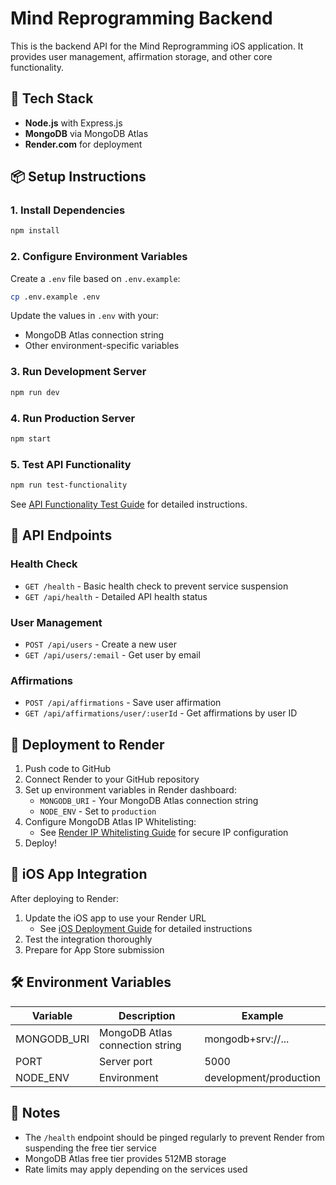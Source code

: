 # Mind Reprogramming Backend

This is the backend API for the Mind Reprogramming iOS application. It provides user management, affirmation storage, and other core functionality.

## 🚀 Tech Stack

- **Node.js** with Express.js
- **MongoDB** via MongoDB Atlas
- **Render.com** for deployment

## 📦 Setup Instructions

### 1. Install Dependencies
```bash
npm install
```

### 2. Configure Environment Variables
Create a `.env` file based on `.env.example`:
```bash
cp .env.example .env
```

Update the values in `.env` with your:
- MongoDB Atlas connection string
- Other environment-specific variables

### 3. Run Development Server
```bash
npm run dev
```

### 4. Run Production Server
```bash
npm start
```

### 5. Test API Functionality
```bash
npm run test-functionality
```

See [API Functionality Test Guide](../documentation/API_FUNCTIONALITY_TEST.md) for detailed instructions.

## 🔄 API Endpoints

### Health Check
- `GET /health` - Basic health check to prevent service suspension
- `GET /api/health` - Detailed API health status

### User Management
- `POST /api/users` - Create a new user
- `GET /api/users/:email` - Get user by email

### Affirmations
- `POST /api/affirmations` - Save user affirmation
- `GET /api/affirmations/user/:userId` - Get affirmations by user ID

## 🚀 Deployment to Render

1. Push code to GitHub
2. Connect Render to your GitHub repository
3. Set up environment variables in Render dashboard:
   - `MONGODB_URI` - Your MongoDB Atlas connection string
   - `NODE_ENV` - Set to `production`
4. Configure MongoDB Atlas IP Whitelisting:
   - See [Render IP Whitelisting Guide](../documentation/RENDER_IP_WHITELISTING.md) for secure IP configuration
5. Deploy!

## 📱 iOS App Integration

After deploying to Render:
1. Update the iOS app to use your Render URL
   - See [iOS Deployment Guide](../documentation/IOS_DEPLOYMENT_GUIDE.md) for detailed instructions
2. Test the integration thoroughly
3. Prepare for App Store submission

## 🛠️ Environment Variables

| Variable | Description | Example |
|----------|-------------|---------|
| MONGODB_URI | MongoDB Atlas connection string | mongodb+srv://... |
| PORT | Server port | 5000 |
| NODE_ENV | Environment | development/production |

## 📝 Notes

- The `/health` endpoint should be pinged regularly to prevent Render from suspending the free tier service
- MongoDB Atlas free tier provides 512MB storage
- Rate limits may apply depending on the services used